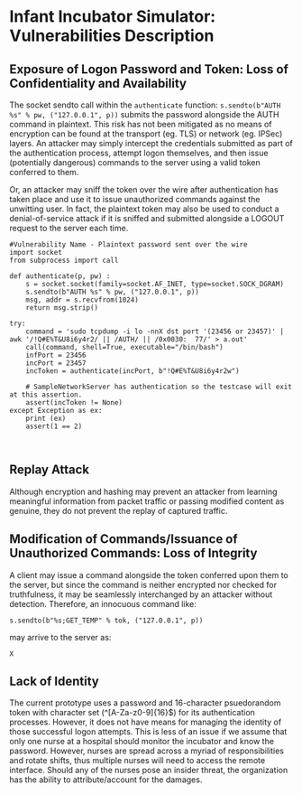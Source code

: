 # Infant Incubator Simulator: Vulnerabilities Description

## Exposure of Logon Password and Token: Loss of Confidentiality and Availability

The socket sendto call within the ``authenticate`` function: ``s.sendto(b"AUTH %s" % pw, ("127.0.0.1", p))`` submits the password alongside the AUTH command in plaintext. This risk has not been mitigated as no means of encryption can be found at the transport (eg. TLS) or network (eg. IPSec) layers. An attacker may simply intercept the credentials submitted as part of the authentication process, attempt logon themselves, and then issue (potentially dangerous) commands to the server using a valid token conferred to them.

Or, an attacker may sniff the token over the wire after authentication has taken place and use it to issue unauthorized commands against the unwitting user. In fact, the plaintext token may also be used to conduct a denial-of-service attack if it is sniffed and submitted alongside a LOGOUT request to the server each time.

```
#Vulnerability Name - Plaintext password sent over the wire
import socket
from subprocess import call

def authenticate(p, pw) :
    s = socket.socket(family=socket.AF_INET, type=socket.SOCK_DGRAM)
    s.sendto(b"AUTH %s" % pw, ("127.0.0.1", p))
    msg, addr = s.recvfrom(1024)
    return msg.strip()

try:
    command = 'sudo tcpdump -i lo -nnX dst port '(23456 or 23457)' | awk '/!Q#E%T&U8i6y4r2/ || /AUTH/ || /0x0030:  77/' > a.out'
    call(command, shell=True, executable="/bin/bash")
    infPort = 23456
    incPort = 23457
    incToken = authenticate(incPort, b"!Q#E%T&U8i6y4r2w")

    # SampleNetworkServer has authentication so the testcase will exit at this assertion.
    assert(incToken != None)
except Exception as ex:
    print (ex)
    assert(1 == 2)



```

## Replay Attack

Although encryption and hashing may prevent an attacker from learning meaningful information from packet traffic or passing modified content as genuine, they do not prevent the replay of captured traffic. 

## Modification of Commands/Issuance of Unauthorized Commands: Loss of Integrity

A client may issue a command alongside the token conferred upon them to the server, but since the command is neither encrypted nor checked for truthfulness, it may be seamlessly interchanged by an attacker without detection. Therefore, an innocuous command like: 

``s.sendto(b"%s;GET_TEMP" % tok, ("127.0.0.1", p))``

may arrive to the server as:

``X``

## Lack of Identity

The current prototype uses a password and 16-character psuedorandom token with character set (^[A-Za-z0-9]{16}$) for its authentication processes. However, it does not have means for managing the identity of those successful logon attempts. This is less of an issue if we assume that only one nurse at a hospital should monitor the incubator and know the password. However, nurses are spread across a myriad of responsibilities and rotate shifts, thus multiple nurses will need to access the remote interface. Should any of the nurses pose an insider threat, the organization has the ability to attribute/account for the damages.
